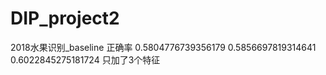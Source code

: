 # DIP_project2
2018水果识别_baseline
正确率
0.5804776739356179
0.5856697819314641
0.6022845275181724
只加了3个特征
